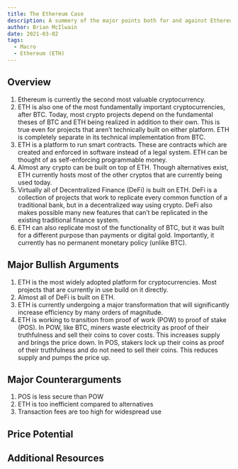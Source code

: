 ```yaml
---
title: The Ethereum Case
description: A summery of the major points both for and against Ethereum and cryptocurrencies in general.
author: Brian McIlwain
date: 2021-03-02
tags:
  - Macro
  - Ethereum (ETH)
---
```


## Overview

1. Ethereum is currently the second most valuable cryptocurrency.
2. ETH is also one of the most fundamentally important cryptocurrencies, after BTC. Today, most crypto projects depend on the fundamental theses of BTC and ETH being realized in addition to their own. This is true even for projects that aren’t technically built on either platform. ETH is completely separate in its technical implementation from BTC.
3. ETH is a platform to run smart contracts. These are contracts which are created and enforced in software instead of a legal system. ETH can be thought of as self-enforcing programmable money.
4. Almost any crypto can be built on top of ETH. Though alternatives exist, ETH currently hosts most of the other cryptos that are currently being used today.
5. Virtually all of Decentralized Finance (DeFi) is built on ETH. DeFi is a collection of projects that work to replicate every common function of a traditional bank, but in a decentralized way using crypto. DeFi also makes possible many new features that can’t be replicated in the existing traditional finance system.
6. ETH can also replicate most of the functionality of BTC, but it was built for a different purpose than payments or digital gold. Importantly, it currently has no permanent monetary policy (unlike BTC).

## Major Bullish Arguments

1. ETH is the most widely adopted platform for cryptocurrencies. Most projects that are currently in use build on it directly.
2. Almost all of DeFi is built on ETH.
3. ETH is currently undergoing a major transformation that will significantly increase efficiency by many orders of magnitude.
4. ETH is working to transition from proof of work (POW) to proof of stake (POS). In POW, like BTC, miners waste electricity as proof of their truthfulness and sell their coins to cover costs. This increases supply and brings the price down. In POS, stakers lock up their coins as proof of their truthfulness and do not need to sell their coins. This reduces supply and pumps the price up.

## Major Counterarguments

1. POS is less secure than POW
2. ETH is too inefficient compared to alternatives
3. Transaction fees are too high for widespread use

## Price Potential

## Additional Resources
